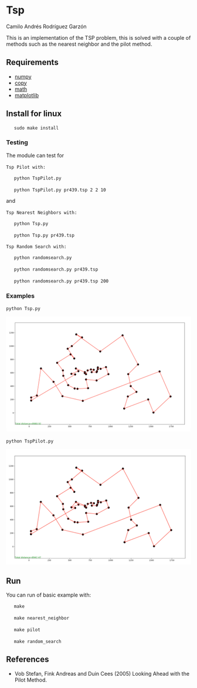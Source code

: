 # Tsp

Camilo Andrés Rodríguez Garzón

This is an implementation of the TSP problem, this is solved with a couple of methods such as the nearest neighbor and the pilot method.


Requirements
------------
- [numpy](http://www.numpy.org/)
- [copy](https://docs.python.org/2/library/copy.html)
- [math](https://docs.python.org/2/library/math.html)
- [matplotlib](https://matplotlib.org/)

Install for linux
-------

```
   sudo make install
```

### Testing

The module can test for

`Tsp Pilot with:`
```
   python TspPilot.py

   python TspPilot.py pr439.tsp 2 2 10
```
and

`Tsp Nearest Neighbors with:`
```
   python Tsp.py

   python Tsp.py pr439.tsp
```

`Tsp Random Search with:`
```
   python randomsearch.py

   python randomsearch.py pr439.tsp

   python randomsearch.py pr439.tsp 200
```

### Examples
```
python Tsp.py
```

![alt text](https://github.com/camilorodriguezga/Tsp/blob/master/image/greedy/greedy-berlin52.png)

```
python TspPilot.py
```

![alt text](https://github.com/camilorodriguezga/Tsp/blob/master/image/semipilot/semipilot-berlin52-2-2.png)

Run
-------

You can run of basic example with:

```
   make
   
   make nearest_neighbor
   
   make pilot

   make random_search
```

References
-----------

*  Vob Stefan, Fink Andreas and Duin Cees (2005) Looking Ahead with the Pilot Method.  
